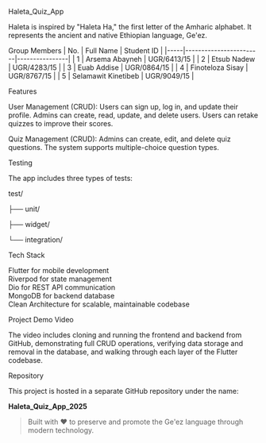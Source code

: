 Haleta_Quiz_App

Haleta is inspired by "Haleta Ha," the first letter of the Amharic alphabet. It represents the ancient and native Ethiopian language, Ge'ez.

Group Members
| No. | Full Name              | Student ID     |
|-----|------------------------|----------------|
| 1   | Arsema Abayneh         | UGR/6413/15    |
| 2   | Etsub Nadew            | UGR/4283/15    |
| 3   | Euab Addise            | UGR/0864/15    |
| 4   | Finoteloza Sisay       | UGR/8767/15    |
| 5   | Selamawit Kinetibeb    | UGR/9049/15    |

Features

User Management (CRUD): Users can sign up, log in, and update their profile. Admins can create, read, update, and delete users. Users can retake quizzes to improve their scores.

Quiz Management (CRUD): Admins can create, edit, and delete quiz questions. The system supports multiple-choice question types.


Testing

The app includes three types of tests:

test/

├── unit/ 

├── widget/ 

└── integration/ 


 Tech Stack

Flutter for mobile development  
Riverpod for state management  
Dio for REST API communication  
MongoDB for backend database  
Clean Architecture for scalable, maintainable codebase

 Project Demo Video

The video includes cloning and running the frontend and backend from GitHub, demonstrating full CRUD operations, verifying data storage and removal in the database, and walking through each layer of the Flutter codebase.

 Repository

This project is hosted in a separate GitHub repository under the name:

**Haleta_Quiz_App_2025**

> Built with ❤️ to preserve and promote the Ge'ez language through modern technology.
